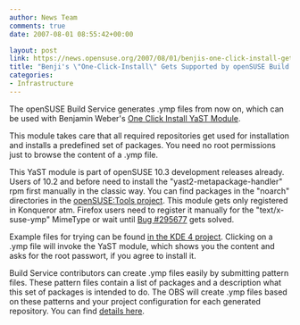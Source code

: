```yaml
---
author: News Team
comments: true
date: 2007-08-01 08:55:42+00:00

layout: post
link: https://news.opensuse.org/2007/08/01/benjis-one-click-install-gets-supported-by-opensuse-build-service/
title: "Benji's \"One-Click-Install\" Gets Supported by openSUSE Build Service"
categories:
- Infrastructure
---
```

The openSUSE Build Service generates .ymp files from now on, which can be used with Benjamin Weber's [One Click Install YaST Module](http://en.opensuse.org/Standards/One_Click_Install).

This module takes care that all required repositories get used for installation and installs a predefined set of packages. You need no root permissions just to browse the content of a .ymp file.

<!-- more -->

This YaST module is part of openSUSE 10.3 development releases already. Users of 10.2 and before need to install the "yast2-metapackage-handler" rpm first manually in the classic way. You can find packages in the "noarch" directories in the [openSUSE:Tools project](http://download.opensuse.org/repositories/openSUSE:/Tools/). This module gets only registered in Konqueror atm. Firefox users need to register it manually for the "text/x-suse-ymp" MimeType or wait until [Bug #295677](https://bugzilla.novell.com/show_bug.cgi?id=295677) gets solved.

Example files for trying can be found [in the KDE 4 project](http://download.opensuse.org/repositories/KDE:/KDE4/). Clicking on a .ymp file will invoke the YaST module, which shows you the content and asks for the root passwort, if you agree to install it.

Build Service contributors can create .ymp files easily by submitting pattern files. These pattern files contain a list of packages and a description what this set of packages is intended to do. The OBS will create .ymp files based on these patterns and your project configuration for each generated repository. You can find [details here](http://lists.opensuse.org/opensuse-buildservice/2007-07/msg00177.html).
